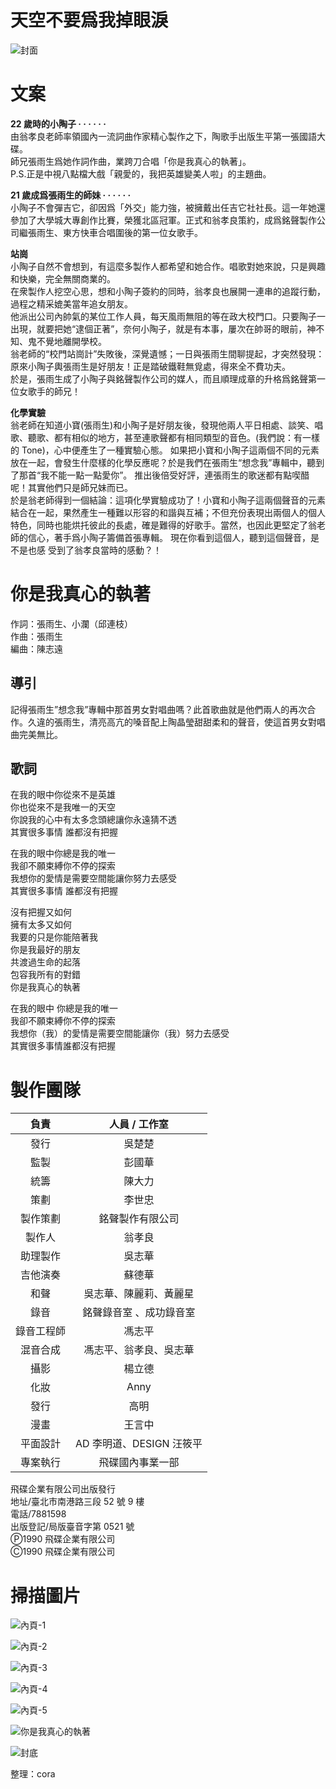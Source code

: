 # 天空不要爲我掉眼淚

![封面](./00-cover.jpg)

# 文案

**22 歲時的小陶子 · · · · · ·**  
由翁孝良老師率領國內一流詞曲作家精心製作之下，陶歌手出版生平第一張國語大碟。  
師兄張雨生爲她作詞作曲，業跨刀合唱「你是我真心的執著」。  
P.S.正是中視八點檔大戲「親愛的，我把英雄變美人啦」的主題曲。

**21 歲成爲張雨生的師妹 · · · · · ·**  
小陶子不會彈吉它，卻因爲「外交」能力強，被擁戴出任吉它社社長。這一年她還參加了大學城大專創作比賽，榮獲北區冠軍。正式和翁孝良策約，成爲銘聲製作公司繼張雨生、東方快車合唱圍後的第一位女歌手。

**站崗**  
小陶子自然不會想到，有這麼多製作人都希望和她合作。唱歌對她來說，只是興趣和快樂，完全無關商業的。  
在衆製作人挖空心思，想和小陶子簽約的同時，翁孝良也展開一連串的追蹤行動，過程之精采媲美當年追女朋友。  
他派出公司內帥氣的某位工作人員，每天風雨無阻的等在政大校門口。只要陶子一出現，就要把她“逮個正著”，奈何小陶子，就是有本事，屢次在帥哥的眼前，神不知、鬼不覺地離開學校。  
翁老師的“校門站崗計”失敗後，深覺遺憾；一日與張雨生間聊提起，才突然發現：原來小陶子輿張雨生是好朋友！正是踏破鐵鞋無覓處，得來全不費功夫。  
於是，張雨生成了小陶子與銘聲製作公司的媒人，而且順理成章的升格爲銘聲第一位女歌手的師兄！

**化學實驗**  
翁老師在知道小寶(張雨生)和小陶子是好朋友後，發現他兩人平日相處、談笑、唱歌、聽歌、都有相似的地方，甚至連歌聲都有相同類型的音色。(我們說：有一樣的 Tone)，心中便產生了一種實驗心態。 如果把小寶和小陶子這兩個不同的元素放在一起，會發生什麼樣的化學反應呢？於是我們在張雨生“想念我”專輯中，聽到了那首“我不能一點一點愛你”。 推出後倍受好評，連張雨生的歌迷都有點喫醋呢！其實他們只是師兄妹而已。  
於是翁老師得到一個結論：這項化學實驗成功了！小寶和小陶子這兩個聲音的元素結合在一起，果然產生一種難以形容的和諧與互補；不但充份表現出兩個人的個人特色，同時也能烘托彼此的長處，確是難得的好歌手。當然，也因此更堅定了翁老師的信心，著手爲小陶子籌備首張專輯。
現在你看到這個人，聽到這個聲音，是不是也感 受到了翁孝良當時的感動？！

# 你是我真心的執著

作詞：張雨生、小瀾（邱連枝）  
作曲：張雨生  
編曲：陳志遠

## 導引

記得張雨生”想念我”專輯中那首男女對唱曲嗎？此首歌曲就是他們兩人的再次合作。久違的張雨生，清亮高亢的嗓音配上陶晶瑩甜甜柔和的聲音，使這首男女對唱曲完美無比。

## 歌詞

在我的眼中你從來不是英雄  
你也從來不是我唯一的天空  
你說我的心中有太多念頭總讓你永遠猜不透  
其實很多事情 誰都沒有把握

在我的眼中你總是我的唯一  
我卻不願束縛你不停的探索  
我想你的愛情是需要空間能讓你努力去感受  
其實很多事情 誰都沒有把握

沒有把握又如何  
擁有太多又如何  
我要的只是你能陪著我  
你是我最好的朋友  
共渡過生命的起落  
包容我所有的對錯  
你是我真心的執著

在我的眼中 你總是我的唯一  
我卻不願束縛你不停的探索  
我想你（我）的愛情是需要空間能讓你（我）努力去感受  
其實很多事情誰都沒有把握

# 製作團隊

|    負責    |      人員 / 工作室       |
| :--------: | :----------------------: |
|    發行    |          吳楚楚          |
|    監製    |          彭國華          |
|    統籌    |          陳大力          |
|    策劃    |          李世忠          |
|  製作策劃  |     銘聲製作有限公司     |
|   製作人   |          翁孝良          |
|  助理製作  |          吳志華          |
|  吉他演奏  |          蘇德華          |
|    和聲    |  吳志華、陳麗莉、黃麗星  |
|    錄音    | 銘聲錄音室 、成功錄音室  |
| 錄音工程師 |          馮志平          |
|  混音合成  |  馮志平、翁孝良、吳志華  |
|    攝影    |          楊立德          |
|    化妝    |           Anny           |
|    發行    |           高明           |
|    漫畫    |          王言中          |
|  平面設計  | AD 李明道、DESIGN 汪筱平 |
|  專案執行  |     飛碟國內事業一部     |

飛碟企業有限公司出版發行  
地址/臺北市南港路三段 52 號 9 樓  
電話/7881598  
出版登記/局版臺音字第 0521 號  
Ⓟ1990 飛碟企業有限公司  
Ⓒ1990 飛碟企業有限公司

# 掃描圖片

![內頁-1](./00-booklet-1.jpg)

![內頁-2](./00-booklet-2.jpg)

![內頁-3](./00-booklet-3.jpg)

![內頁-4](./00-booklet-4.jpg)

![內頁-5](./00-booklet-5.jpg)

![你是我真心的執著](./01-nswzxdzz.jpg)

![封底](./00-backcover.jpg)

整理：cora
